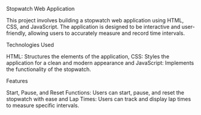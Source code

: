 Stopwatch Web Application

This project involves building a stopwatch web application using HTML, CSS, and JavaScript. The application is designed to be interactive and user-friendly, allowing users to accurately measure and record time intervals.

Technologies Used

HTML: Structures the elements of the application,
CSS: Styles the application for a clean and modern appearance and
JavaScript: Implements the functionality of the stopwatch.

Features

Start, Pause, and Reset Functions: Users can start, pause, and reset the stopwatch with ease and 
Lap Times: Users can track and display lap times to measure specific intervals.
